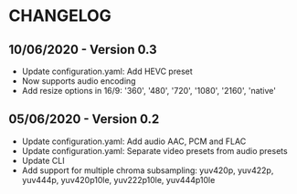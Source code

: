 # CHANGELOG

## 10/06/2020 - Version 0.3

* Update configuration.yaml: Add HEVC preset
* Now supports audio encoding
* Add resize options in 16/9: '360', '480', '720', '1080', '2160', 'native'

## 05/06/2020 - Version 0.2

* Update configuration.yaml: Add audio AAC, PCM and FLAC
* Update configuration.yaml: Separate video presets from audio presets
* Update CLI
* Add support for multiple chroma subsampling: yuv420p, yuv422p, yuv444p, yuv420p10le, yuv222p10le, yuv444p10le
